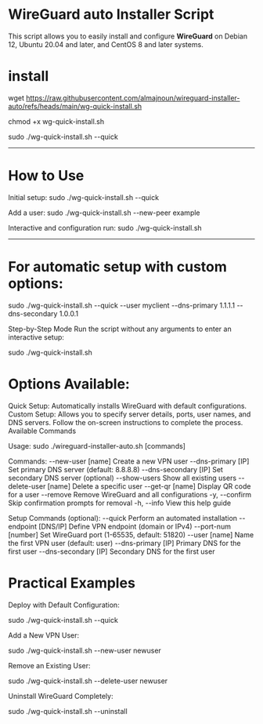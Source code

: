 # WireGuard auto Installer Script

This script allows you to easily install and configure **WireGuard** on Debian 12, Ubuntu 20.04 and later, and CentOS 8 and later systems.

# install

wget https://raw.githubusercontent.com/almajnoun/wireguard-installer-auto/refs/heads/main/wg-quick-install.sh
   
chmod +x wg-quick-install.sh

sudo ./wg-quick-install.sh --quick

--------------------------------------
# How to Use 

 Initial setup:     sudo ./wg-quick-install.sh --quick

 Add a user:        sudo ./wg-quick-install.sh --new-peer example

Interactive and configuration run:   sudo ./wg-quick-install.sh

--------------------------------------

# For automatic setup with custom options:

sudo ./wg-quick-install.sh --quick --user myclient --dns-primary 1.1.1.1 --dns-secondary 1.0.0.1

Step-by-Step Mode
 Run the script without any arguments to enter an interactive setup:

sudo ./wg-quick-install.sh

# Options Available:
 Quick Setup: Automatically installs WireGuard with default configurations.
 Custom Setup: Allows you to specify server details, ports, user names, and DNS servers.
 Follow the on-screen instructions to complete the process.
 Available Commands

 Usage: sudo ./wireguard-installer-auto.sh [commands]

Commands:
  --new-user [name]         Create a new VPN user
  --dns-primary [IP]        Set primary DNS server (default: 8.8.8.8)
  --dns-secondary [IP]      Set secondary DNS server (optional)
  --show-users              Show all existing users
  --delete-user [name]      Delete a specific user
  --get-qr [name]           Display QR code for a user
  --remove                  Remove WireGuard and all configurations
  -y, --confirm             Skip confirmation prompts for removal
  -h, --info                View this help guide

Setup Commands (optional):
  --quick                   Perform an automated installation
  --endpoint [DNS/IP]       Define VPN endpoint (domain or IPv4)
  --port-num [number]       Set WireGuard port (1-65535, default: 51820)
  --user [name]             Name the first VPN user (default: user)
  --dns-primary [IP]        Primary DNS for the first user
  --dns-secondary [IP]      Secondary DNS for the first user

# Practical Examples
Deploy with Default Configuration:

sudo ./wg-quick-install.sh --quick

Add a New VPN User:

sudo ./wg-quick-install.sh --new-user newuser

Remove an Existing User:

sudo ./wg-quick-install.sh --delete-user newuser

Uninstall WireGuard Completely:

sudo ./wg-quick-install.sh --uninstall
  
